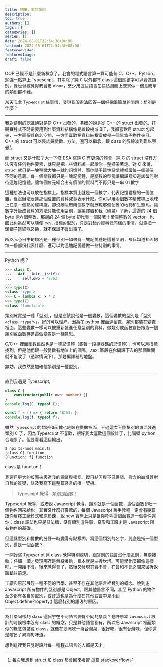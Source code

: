 ```yaml
---
title: 隨筆．關於類別
description:
toc: true
authors: []
tags: []
categories: []
series: []
date: 2024-08-01T22:34:30+08:00
lastmod: 2024-08-01T22:34:30+08:00
featuredVideo:
featuredImage:
draft: false
---
```


OOP 已經不是什麼新概念了。我會的程式語言算一算可能有 C、C++、Python，勉強一點算上 Typescript，其中除了純 C 以外都有 class 這個關鍵字可以實做類別。我也曾經覺得我會用 class，至少用這些語言在語法層面上要實做一個最簡單的類別都不難。

某天我拿 Typescript 搞事情，發現我沒辦法回答一個好像很簡單的問題：類別是什麼？

---

我對類別的認識絕對是從 C++ 出發的，準確的說是從 C++ 的 struct 出發的。打競賽程式不時需要用到什麼資料結構像是線段樹或 BIT，我都喜歡用 struct 包起來，一方面保護命名空間，一方面喜歡把資料結構當成是一個黑盒子物件來用。C++ 的 struct 可以裝成員變數、方法，還可以繼承，跟 class 的界線淡到難以察覺[^1]。

而 struct 又是什麼？大一下修 DSA 寫純 C 有更深的體會：純 C 的 struct 沒有方法沒有任何物件要素，就只是把一些資料綁一起讓你一整捆帶著走。對 C 來說，struct 就只是一塊稍微大塊一點的記憶體，而你賦予這塊記憶體裡面每一個部份不同的意義。每一個變數都只是一塊記憶體，是變數的型別讓編譯器知道該如何對待這塊記憶體，讓每個位元組合出有價值的資料而不再只是一串 01 數字

這種想法也可以放在指標上。指標本質上就是一個數字，代表記憶體裡的一個位置，但沒辦法表達那個位置的資料究竟表示什麼。你可以用兩個數字精確標上地球上任意一個點的經緯度，卻沒辦法用兩個數字就展現那個位置的地貌和生態系。讓數字升級成資料的方法只能使用型別，讓編譯器和我（碼農）了解，這邊的 24 個 byte 是六個整數，那邊的 24 個 byte 卻代表一個裝著十萬個整數的 vector。也因此你當然可以隨便 cast 指標的型別，只是對錯的資料做同樣的事情，就像把一頭獅子當貓咪來擼，就不保證不會出事了。

所以我心目中的類別是一種型別—如果有一塊記憶體是這種型別，那我知道裡面的每一個部份代表什麼、還可以對這塊記憶體做一些特別的事情。

---

Python 呢？

```python
>>> class C:
...   def __init__(self):
...     self.owo = 48763
... 
>>> type(C)
<class 'type'>
>>> C = lambda x: x * 2
>>> type(C)
<class 'function'>
```

類別確實是一種「型別」，但是應該說他是一個變數，這個變數的型別是「型別 `<class 'type'>`」。好的可以理解，因為在 python 裡面連函數、類別都裝在變數裡面，這些變數一樣可以被重新裝進任意型別的資料，做類別或函數宣告跟造一個類別或函數存進這個變數是一樣意思。

C/C++ 裡面函數雖然也是一塊記憶體（裝著一段機器碼的記憶體），也可以用指標找到，但是他們跟一般變數有地位上的區隔。.text 區段在你編譯下去的那個瞬間就不能改了（通常情況下），那是編譯器的地盤。

無妨，我依然更加確信類別是一種型別。

---

直到我遇見 Typescript。

```ts
class C {
    constructor(public owo: number) {}
}
console.log(C, typeof C);

const f = () => { return 48763; };
console.log(f, typeof f);
```

雖然 Typescript 的類別和函數也是裝在變數裡面，不過這次不能把別的東西裝進類別 C 了，因為 Typescript 不喜歡，很好我太喜歡這個設計了，比隔壁 python 合理多了。但是看看這個輸出。

```text
$ npx ts-node main.ts
[class C] function
[Function: f] function
```

class 是 function！

我要用更大的版面來表達我的震驚與頓悟、瞠目結舌與不可思議、信念的崩塌與對自我的質疑，以及我寫下這整篇感言的唯一契機。

> Typescript 覺得，類別是函數！

Typescript 覺得，或者說 Javascript 覺得，類別就是一個函數，這個函數會吐一個物件回來給你。其實沒什麼好震驚的，每個 Javascript 新手教程一定會有幾篇跟你解釋工廠模式和原形鍊，說 new 實際上只是幫你呼叫這個函數造一個物件還你；class 語法也只是語法糖，沒有類別這件事，原形和工廠才是 Javascript 所有物件的基礎。

但這讓型別和變數的分野一時變得有點模糊。寫這個類別的名字，到底是指一個型別，還是一個函數？

一開始寫 Typescript 用 class 覺得特別親切，跟寫別的語言沒什麼區別，無縫接軌；仔細一讀才發現哪裡是無縫接軌，根本就是曲折坎坷。可能學什麼都像這樣吧，一開始不會，後來覺得會了，然後又發現其實不會，在會和不會之間來回折返踉蹌往前走。

工廠和原形展現一種不同的哲學，甚至不存在其他語言裡類別的概念。說到底 Javascript 所有物件的型別都是 Object，跟其他語言不同，甚至 Python 的物件至少都有各自的型別，或許這也是為什麼在其他語言中見不到 Object.defineProperty() 這麼特別的語法的原因。

---

為什麼同樣的 class 這個字在不同語言要有不同的意義？也許原本 Javascript 設計的時候根本沒有 class 的概念，只是其他語言都有，所以把 Javascript 裡面類似的概念包裝成 class。就像在歐洲吃一桌台灣菜，很好吃，很有台灣味，但你還是嚐出了異鄉的味道。

想到這裡我只覺得設計每一種程式語言的人都是天才。



[^1]: 每次我想到 struct 和 class 都會回來複習 [這篇 stackoverflow](https://stackoverflow.com/questions/54585/when-should-you-use-a-class-vs-a-struct-in-c)
